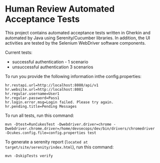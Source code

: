 # Human Review Automated Acceptance Tests

This project contains automated acceptance tests written in Gherkin and automated by Java using Serenity/Cucumber libraries. In addition, the UI activities are tested by the Selenium WebDriver software components.

Current tests:

- successful authentication - 1 scenario
- unsuccessful authentication 3 scenarios

To run you provide the following information inthe config.properties:

```
hr.restapi.url=http://localhost:8080/api/v1
hr.website.url=http://localhost:8081
hr.regular.username=User1
hr.regular.password=Pass1
hr.login.error.msg=Login failed. Please try again.
hr.pending.title=Pending Messages
```

To run all tests, run this command:

```
mvn -Dtest=RunCukesTest -Dwebdriver.driver=chrome -Dwebdriver.chrome.driver=/home/devsecops/dev/bin/drivers/chromedriver -Dcukes.config.file=config.properties test
```

To generate a serenity report (`located at target/site/serenity/index.html`), run this command:

```
mvn -DskipTests verify
```

